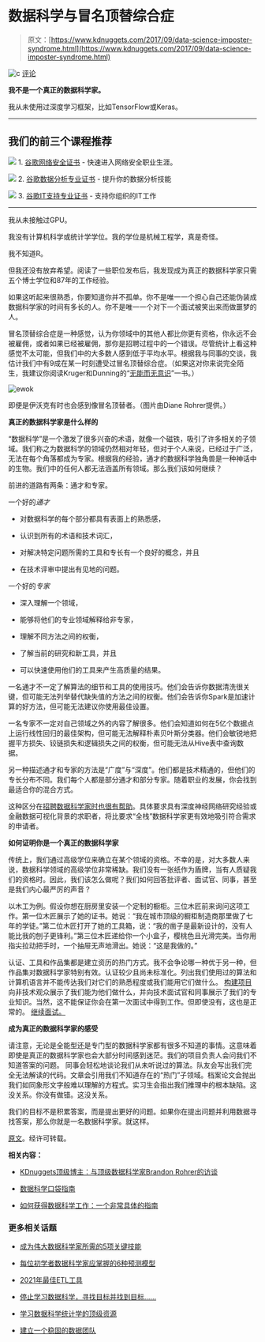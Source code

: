 # 数据科学与冒名顶替综合症

> 原文：[https://www.kdnuggets.com/2017/09/data-science-imposter-syndrome.html](https://www.kdnuggets.com/2017/09/data-science-imposter-syndrome.html)

![c](../Images/3d9c022da2d331bb56691a9617b91b90.png) [评论](#comments)

**我不是一个真正的数据科学家。**

我从未使用过深度学习框架，比如TensorFlow或Keras。

* * *

## 我们的前三个课程推荐

![](../Images/0244c01ba9267c002ef39d4907e0b8fb.png) 1\. [谷歌网络安全证书](https://www.kdnuggets.com/google-cybersecurity) - 快速进入网络安全职业生涯。

![](../Images/e225c49c3c91745821c8c0368bf04711.png) 2\. [谷歌数据分析专业证书](https://www.kdnuggets.com/google-data-analytics) - 提升你的数据分析技能

![](../Images/0244c01ba9267c002ef39d4907e0b8fb.png) 3\. [谷歌IT支持专业证书](https://www.kdnuggets.com/google-itsupport) - 支持你组织的IT工作

* * *

我从未接触过GPU。

我没有计算机科学或统计学学位。我的学位是机械工程学，真是奇怪。

我不知道R。

但我还没有放弃希望。阅读了一些职位发布后，我发现成为真正的数据科学家只需五个博士学位和87年的工作经验。

如果这听起来很熟悉，你要知道你并不孤单。你不是唯一一个担心自己还能伪装成数据科学家的时间有多长的人。你不是唯一一个对下一个面试被笑出来而做噩梦的人。

冒名顶替综合症是一种感觉，认为你领域中的其他人都比你更有资格，你永远不会被雇佣，或者如果已经被雇佣，那你是招聘过程中的一个错误。尽管统计上看这种感觉不太可能，但我们中的大多数人感到低于平均水平。根据我与同事的交谈，我估计我们中有9成在某一时刻遭受过冒名顶替综合症。（如果这对你来说完全陌生，我建议你阅读Kruger和Dunning的“[无能而无意识](https://github.com/brohrer/public-hosting/raw/master/kruger_dunning.pdf)”一书。）

![ewok](../Images/f662e4f74fb589c5dd400ca6dd91dcc5.png)

即便是伊沃克有时也会感到像冒名顶替者。（图片由Diane Rohrer提供。）

**真正的数据科学家是什么样的**

“数据科学”是一个激发了很多兴奋的术语，就像一个磁铁，吸引了许多相关的子领域。我们称之为数据科学的领域仍然相对年轻，但对于个人来说，已经过于广泛，无法在每个角落都成为专家。根据我的经验，通才的数据科学独角兽是一种神话中的生物。我们中的任何人都无法涵盖所有领域。那么我们该如何继续？

前进的道路有两条：通才和专家。

一个好的*通才*

+   对数据科学的每个部分都具有表面上的熟悉感，

+   认识到所有的术语和技术词汇，

+   对解决特定问题所需的工具和专长有一个良好的概念，并且

+   在技术评审中提出有见地的问题。

一个好的*专家*

+   深入理解一个领域，

+   能够将他们的专业领域解释给非专家，

+   理解不同方法之间的权衡，

+   了解当前的研究和新工具，并且

+   可以快速使用他们的工具来产生高质量的结果。

一名通才不一定了解算法的细节和工具的使用技巧。他们会告诉你数据清洗很关键，但可能无法列举替代缺失值的方法之间的权衡。他们会告诉你Spark是加速计算的好方法，但可能无法建议你使用最佳设置。

一名专家不一定对自己领域之外的内容了解很多。他们会知道如何在5亿个数据点上运行线性回归的最佳架构，但可能无法解释朴素贝叶斯分类器。他们会敏锐地把握平方损失、铰链损失和逻辑损失之间的权衡，但可能无法从Hive表中查询数据。

另一种描述通才和专家的方法是“广度”与“深度”。他们都是技术精通的，但他们的专长分布不同。我们每个人都是部分通才和部分专家。随着职业的发展，你会找到最适合你的混合方式。

这种区分在[招聘数据科学家时也很有帮助](https://brohrer.github.io/stop_chasing_unicorns.html)。具体要求具有深度神经网络研究经验或金融数据可视化背景的求职者，将比要求“全栈”数据科学家更有效地吸引符合需求的申请者。

**如何证明你是一个真正的数据科学家**

传统上，我们通过高级学位来确立在某个领域的资格。不幸的是，对大多数人来说，数据科学领域的高级学位非常稀缺。我们没有一张纸作为盾牌，当有人质疑我们的资格时。因此，我们该怎么做呢？我们如何回答批评者、面试官、同事，甚至是我们内心最严厉的声音？

以木工为例。假设你想在厨房里安装一个定制的橱柜。三位木匠前来询问这项工作。第一位木匠展示了她的证书。她说：“我在城市顶级的橱柜制造商那里做了七年的学徒。”第二位木匠打开了她的工具箱，说：“我的凿子是最新设计的，没有人能比我的刨子更锋利。”第三位木匠递给你一个小盒子，樱桃色且光滑完美。当你用指尖拉动把手时，一个抽屉无声地滑出。她说：“这是我做的。”

认证、工具和作品集都是建立资历的热门方式。我不会争论哪一种优于另一种，但作品集对数据科学家特别有效。认证较少且尚未标准化。列出我们使用过的算法和计算机语言并不能传达我们对它们的熟悉程度或我们能用它们做什么。 [构建项目](https://brohrer.github.io/one_step_program_become_data_scientist.html) 向非技术观众展示了我们能为他们做什么，并向技术面试官和同事展示了我们的专业知识。当然，这不能保证你会在第一次面试中得到工作。但即使没有，这也是正常的。 [继续面试。](https://brohrer.github.io/get_data_science_job.html)

**成为真正的数据科学家的感受**

请注意，无论是全能型还是专门型的数据科学家都有很多不知道的事情。这意味着即使是真正的数据科学家也会大部分时间感到迷茫。我们的项目负责人会问我们不知道答案的问题。 同事会轻松地谈论我们从未听说过的算法。队友会写出我们完全无法解读的代码。文章会引用我们不知道存在的“热门”子领域。档案论文会抛出我们如同象形文字般难以理解的方程式。实习生会指出我们推理中的根本缺陷。这没关系。你没有做错。这没关系。

我们的目标不是积累答案，而是提出更好的问题。如果你在提出问题并利用数据寻找答案，那么你就是一名数据科学家。就这样。

[原文](https://brohrer.github.io/imposter_syndrome.html)。经许可转载。

**相关内容：**

+   [KDnuggets顶级博主：与顶级数据科学家Brandon Rohrer的访谈](/2017/02/top-blogger-interview-brandon-rohrer-data-science.html)

+   [数据科学口袋指南](/2016/04/pocket-guide-data-science.html)

+   [如何获得数据科学工作：一个非常具体的指南](/2017/03/get-data-science-job-guide.html)

### 更多相关话题

+   [成为伟大数据科学家所需的5项关键技能](https://www.kdnuggets.com/2021/12/5-key-skills-needed-become-great-data-scientist.html)

+   [每位初学者数据科学家应掌握的6种预测模型](https://www.kdnuggets.com/2021/12/6-predictive-models-every-beginner-data-scientist-master.html)

+   [2021年最佳ETL工具](https://www.kdnuggets.com/2021/12/mozart-best-etl-tools-2021.html)

+   [停止学习数据科学，寻找目标并找到目标……](https://www.kdnuggets.com/2021/12/stop-learning-data-science-find-purpose.html)

+   [学习数据科学统计学的顶级资源](https://www.kdnuggets.com/2021/12/springboard-top-resources-learn-data-science-statistics.html)

+   [建立一个稳固的数据团队](https://www.kdnuggets.com/2021/12/build-solid-data-team.html)
